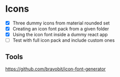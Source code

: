 # Icons
- [x] Three dummy icons from material rounded set
- [x] Creating an icon font pack from a given folder
- [x] Using the icon font inside a dummy react app
- [ ] Test with full icon pack and include custom ones

## Tools
https://github.com/bravobit/icon-font-generator
